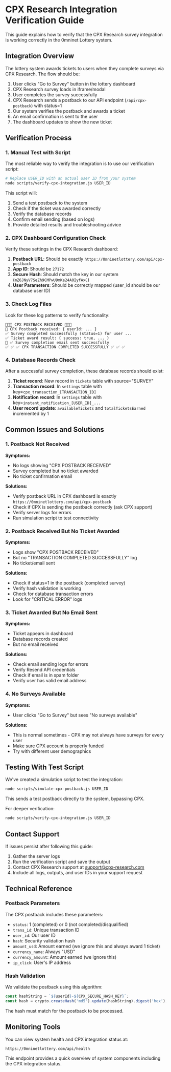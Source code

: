 # CPX Research Integration Verification Guide

This guide explains how to verify that the CPX Research survey integration is working correctly in the 0mninet Lottery system.

## Integration Overview

The lottery system awards tickets to users when they complete surveys via CPX Research. The flow should be:

1. User clicks "Go to Survey" button in the lottery dashboard
2. CPX Research survey loads in iframe/modal
3. User completes the survey successfully
4. CPX Research sends a postback to our API endpoint (`/api/cpx-postback`) with status=1
5. Our system verifies the postback and awards a ticket
6. An email confirmation is sent to the user
7. The dashboard updates to show the new ticket

## Verification Process

### 1. Manual Test with Script

The most reliable way to verify the integration is to use our verification script:

```bash
# Replace USER_ID with an actual user ID from your system
node scripts/verify-cpx-integration.js USER_ID
```

This script will:
1. Send a test postback to the system
2. Check if the ticket was awarded correctly
3. Verify the database records
4. Confirm email sending (based on logs)
5. Provide detailed results and troubleshooting advice

### 2. CPX Dashboard Configuration Check

Verify these settings in the CPX Research dashboard:

1. **Postback URL**: Should be exactly `https://0mninetlottery.com/api/cpx-postback`
2. **App ID**: Should be `27172`
3. **Secure Hash**: Should match the key in our system (`mZ6JNyV7SeZh9CMPwU9mKe24A0IyfAxC`)
4. **User Parameters**: Should be correctly mapped (user_id should be our database user ID)

### 3. Check Log Files

Look for these log patterns to verify functionality:

```
🚨🚨🚨 CPX POSTBACK RECEIVED 🚨🚨🚨
📩 CPX Postback received: { userId: ... }
✅ Survey completed successfully (status=1) for user ...
✅ Ticket award result: { success: true, ... }
📧 ✅ Survey completion email sent successfully
✅ ✅ ✅ CPX TRANSACTION COMPLETED SUCCESSFULLY ✅ ✅ ✅
```

### 4. Database Records Check

After a successful survey completion, these database records should exist:

1. **Ticket record**: New record in `tickets` table with source="SURVEY"
2. **Transaction record**: In `settings` table with key=`cpx_transaction_[TRANSACTION_ID]`
3. **Notification record**: In `settings` table with key=`instant_notification_[USER_ID]_...`
4. **User record update**: `availableTickets` and `totalTicketsEarned` incremented by 1

## Common Issues and Solutions

### 1. Postback Not Received

**Symptoms:**
- No logs showing "CPX POSTBACK RECEIVED"
- Survey completed but no ticket awarded
- No ticket confirmation email

**Solutions:**
- Verify postback URL in CPX dashboard is exactly `https://0mninetlottery.com/api/cpx-postback`
- Check if CPX is sending the postback correctly (ask CPX support)
- Verify server logs for errors
- Run simulation script to test connectivity

### 2. Postback Received But No Ticket Awarded

**Symptoms:**
- Logs show "CPX POSTBACK RECEIVED"
- But no "TRANSACTION COMPLETED SUCCESSFULLY" log
- No ticket/email sent

**Solutions:**
- Check if status=1 in the postback (completed survey)
- Verify hash validation is working
- Check for database transaction errors
- Look for "CRITICAL ERROR" logs

### 3. Ticket Awarded But No Email Sent

**Symptoms:**
- Ticket appears in dashboard
- Database records created
- But no email received

**Solutions:**
- Check email sending logs for errors
- Verify Resend API credentials
- Check if email is in spam folder
- Verify user has valid email address

### 4. No Surveys Available

**Symptoms:**
- User clicks "Go to Survey" but sees "No surveys available"

**Solutions:**
- This is normal sometimes - CPX may not always have surveys for every user
- Make sure CPX account is properly funded
- Try with different user demographics

## Testing With Test Script

We've created a simulation script to test the integration:

```bash
node scripts/simulate-cpx-postback.js USER_ID
```

This sends a test postback directly to the system, bypassing CPX.

For deeper verification:

```bash
node scripts/verify-cpx-integration.js USER_ID
```

## Contact Support

If issues persist after following this guide:

1. Gather the server logs
2. Run the verification script and save the output
3. Contact CPX Research support at support@cpx-research.com
4. Include all logs, outputs, and user IDs in your support request

## Technical Reference

### Postback Parameters

The CPX postback includes these parameters:

- `status`: 1 (completed) or 0 (not completed/disqualified)
- `trans_id`: Unique transaction ID
- `user_id`: Our user ID
- `hash`: Security validation hash
- `amount_usd`: Amount earned (we ignore this and always award 1 ticket)
- `currency_name`: Always "USD"
- `currency_amount`: Amount earned (we ignore this)
- `ip_click`: User's IP address

### Hash Validation

We validate the postback using this algorithm:

```javascript
const hashString = `${userId}-${CPX_SECURE_HASH_KEY}`;
const hash = crypto.createHash('md5').update(hashString).digest('hex');
```

The hash must match for the postback to be processed.

## Monitoring Tools

You can view system health and CPX integration status at:

`https://0mninetlottery.com/api/health`

This endpoint provides a quick overview of system components including the CPX integration status. 